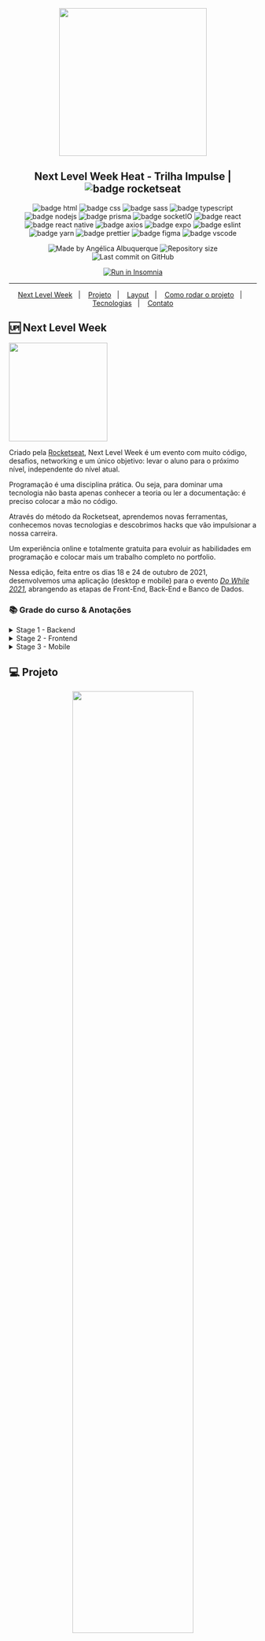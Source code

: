 <div align="center">
    <img src=".github\Logo DoWhile - 2021.png" width="300px"/>
</div>

<h2 align="center">
   Next Level Week Heat - Trilha Impulse | <img alt="badge rocketseat" align="center" src="https://raw.githubusercontent.com/angelicaalbuquerque/badges-and-icons/56834a01279853fcf3ce5c7bf058f217fb2be110/badges/rocketseat.svg">
</h2>

<p align="center">
<img alt="badge html" src="https://raw.githubusercontent.com/angelicaalbuquerque/badges-and-icons/f96545c39b9ff34534ee166d78e4bcef00de3928/badges/html.svg">
<img alt="badge css" src="https://raw.githubusercontent.com/angelicaalbuquerque/badges-and-icons/f96545c39b9ff34534ee166d78e4bcef00de3928/badges/css.svg">
<img alt="badge sass" src="https://raw.githubusercontent.com/angelicaalbuquerque/badges-and-icons/492c87722a25eca3883de8ee892966c9dd1e86e3/badges/sass.svg">
<img alt="badge typescript" src="https://raw.githubusercontent.com/angelicaalbuquerque/badges-and-icons/56834a01279853fcf3ce5c7bf058f217fb2be110/badges/typescript.svg">
<img alt="badge nodejs" src="https://raw.githubusercontent.com/angelicaalbuquerque/badges-and-icons/56834a01279853fcf3ce5c7bf058f217fb2be110/badges/node.svg">
<img alt="badge prisma" src="https://raw.githubusercontent.com/angelicaalbuquerque/badges-and-icons/c9e524d15d9b06b9a9bf5b9f3460618df3007b62/badges/prisma.svg">
<img alt="badge socketIO" src="https://raw.githubusercontent.com/angelicaalbuquerque/badges-and-icons/492c87722a25eca3883de8ee892966c9dd1e86e3/badges/socketio.svg">
<img alt="badge react" src="https://raw.githubusercontent.com/angelicaalbuquerque/badges-and-icons/56834a01279853fcf3ce5c7bf058f217fb2be110/badges/badge-react.svg">
<img alt="badge react native" src="https://raw.githubusercontent.com/angelicaalbuquerque/badges-and-icons/56834a01279853fcf3ce5c7bf058f217fb2be110/badges/react-native.svg">

<img alt="badge axios" src="https://raw.githubusercontent.com/angelicaalbuquerque/badges-and-icons/492c87722a25eca3883de8ee892966c9dd1e86e3/badges/axios.svg">

<img alt="badge expo" src="https://raw.githubusercontent.com/angelicaalbuquerque/badges-and-icons/56834a01279853fcf3ce5c7bf058f217fb2be110/badges/expo.svg">
<img alt="badge eslint" src="https://raw.githubusercontent.com/angelicaalbuquerque/badges-and-icons/56834a01279853fcf3ce5c7bf058f217fb2be110/badges/eslint.svg">
<img alt="badge yarn" src="https://raw.githubusercontent.com/angelicaalbuquerque/badges-and-icons/56834a01279853fcf3ce5c7bf058f217fb2be110/badges/yarn.svg">
<!-- <img alt="badge Elixir" src="https://raw.githubusercontent.com/angelicaalbuquerque/badges-and-icons/bf23a97385cbc48685f4cee3afcb2ede324e1452/badges/elixir.svg"> -->
<!-- <img alt="badge Erlang" src="https://raw.githubusercontent.com/angelicaalbuquerque/badges-and-icons/bf23a97385cbc48685f4cee3afcb2ede324e1452/badges/erlang.svg"> -->
<!-- <img alt="badge Phoenix" src="https://raw.githubusercontent.com/angelicaalbuquerque/badges-and-icons/bf23a97385cbc48685f4cee3afcb2ede324e1452/badges/phoenix.svg"> -->
<!-- <img alt="badge PostgreSQL" src="https://raw.githubusercontent.com/angelicaalbuquerque/badges-and-icons/bf23a97385cbc48685f4cee3afcb2ede324e1452/badges/postgreSQL.svg"> -->
<img alt="badge prettier" src="https://raw.githubusercontent.com/angelicaalbuquerque/badges-and-icons/56834a01279853fcf3ce5c7bf058f217fb2be110/badges/prettier-2.svg">
<img alt="badge figma" src="https://raw.githubusercontent.com/angelicaalbuquerque/badges-and-icons/56834a01279853fcf3ce5c7bf058f217fb2be110/badges/figma.svg">
<img alt="badge vscode" src="https://raw.githubusercontent.com/angelicaalbuquerque/badges-and-icons/f96545c39b9ff34534ee166d78e4bcef00de3928/badges/visual-studio-code.svg">
</p>

<p align="center">
<img alt="Made by Angélica Albuquerque" src="https://img.shields.io/badge/made%20by-Angélica Albuquerque-%20?color=ff396e">
<img alt="Repository size" src="https://img.shields.io/github/repo-size/angelicaalbuquerque/do-while_nlw-rocketseat?color=ff396e">
<img alt="Last commit on GitHub" src="https://img.shields.io/github/last-commit/angelicaalbuquerque/do-while_nlw-rocketseat?color=ff396e">
</p>

 <p align="center">
  <a href="https://insomnia.rest/run/?label=NLW%20-%20DoWhile&uri=Insomnia_DoWhile.json" target="_blank"><img src="https://insomnia.rest/images/run.svg" alt="Run in Insomnia"></a>
</p>

---

<p align="center">
  <a href="#-next-level-week">Next Level Week</a>&nbsp;&nbsp;&nbsp;|&nbsp;&nbsp;&nbsp;
  <a href="#-Projeto">Projeto</a>&nbsp;&nbsp;&nbsp;|&nbsp;&nbsp;&nbsp;
  <a href="#-layout">Layout</a>&nbsp;&nbsp;&nbsp;|&nbsp;&nbsp;&nbsp;
  <a href="#-como-rodar-o-projeto">Como rodar o projeto</a>&nbsp;&nbsp;&nbsp;|&nbsp;&nbsp;&nbsp;
  <a href="#-Tecnologias">Tecnologias</a>&nbsp;&nbsp;&nbsp;|&nbsp;&nbsp;&nbsp;
  <a href="#-Entre-em-contato">Contato</a>
</p>

## 🆙 Next Level Week

<div align="left">
    <img src=".github\nlwheat.png" width="200px"/>
</div>

<p>
Criado pela <a href="https://rocketseat.com.br/" target="_blank">Rocketseat</a>, Next Level Week é um evento com muito código, desafios, networking e um único objetivo: levar o aluno para o próximo nível, independente do nível atual.

Programação é uma disciplina prática. Ou seja, para dominar uma tecnologia não basta apenas conhecer a teoria ou ler a documentação: é preciso colocar a mão no código.

Através do método da Rocketseat, aprendemos novas ferramentas, conhecemos novas tecnologias e descobrimos hacks que vão impulsionar a nossa carreira.

Um experiência online e totalmente gratuita para evoluir as habilidades em programação e colocar mais um trabalho completo no portfolio.

Nessa edição, feita entre os dias 18 e 24 de outubro de 2021, desenvolvemos uma aplicação (desktop e mobile) para o evento _[Do While 2021](https://dowhile.io/)_, abrangendo as etapas de Front-End, Back-End e Banco de Dados.

### 📚 Grade do curso & Anotações

<details>
  <summary>Stage 1 - Backend</summary>

Nessa aula criamos o backend da aplicação utlizando NodeJS. Nesse projeto utilizamos Typescript, que auxilia no aumento da produtividade em desenvolvimento; utilizamos também Prisma ORM, para trabalhar com banco de dados e Socket.IO para trabalhar comunicação em tempo real.

- Conteúdo técnico - construção do projeto:
  - Criar projeto
  - Instalar Express, Prisma, Typescript
  - Configurar Github OAuth
  - Criar rota login Github
  - Autenticação usuario recebendo o código
  - Cadastro de mensagem
  - Configuração websocket
  - Retornar 3 últimas mensagens
  - Criar profile do usuário

O foco foi a criação do backend usando o NodeJS. As anotações de aula detalhadas estão disponíveis [aqui](https://github.com/angelicaalbuquerque/do-while_nlw-rocketseat/blob/main/Notes-backend.md).

</details>

<details>
  <summary>Stage 2 - Frontend</summary>

Nessa aula criamos o front-end web da nossa aplicação utilizando ReactJS. Além disso, criamos nosso projeto utilizando o Vite, uma ferramenta extremamente performática, TypeScript e CSS modules. Construímos toda interface da aplicação do zero com Flexbox e Grid System, além de termos criado animações utilizando Framer Motion.

</details>

<details>
  <summary>Stage 3 - Mobile</summary>

Nessa aula criamos o front-end mobile da nossa aplicação utilizando React Native. Além disso, criamos nosso projeto utilizando TypeScript e Expo, que proporciona muita produtividade no desenvolvimento. Construímos toda interface da aplicação do zero, além de termos criado animações utilizando o Moti, AsyncStorage e integração em tempo real com socket.io.

</details>

<!--
<details>
  <summary>Stage 4 - Microserviço</summary>

Nessa aula criaremos um microserviço em Elixir responsável por gerar a nuvem de tags das mensagens enviadas na aplicação desenvolvida nos dias anteriores. Usaremos conceitos de concorrência e paralelismo para a contagem de tags, e um processo que executa todos os dias para a geração dessa nuvem de tags. Com isso, utilizaremos o Phoenix, Ecto, o módulo Task a lib Quantum e diversos conceitos do Elixir.

</details>

  -->

</p>

## 💻 Projeto

<div align="center">
    <img src=".github\[NLW Heat - Impulse DoWhile2021.png" width="70%"/>
</div>

Como forma de aquecimento para o evento _[Do While 2021](https://dowhile.io/)_, produzido pela própria Rocketseat para oferecer palestras, painéis, talks, keynotes e workshops para a comunidade de tecnologia, este projeto é um mural de depoimentos/expectativas sobre o evento e utilizado, de fato, no mesmo.

Consiste-se em uma aplicação utilizando várias tecnologias, onde o login é feito com Github para que o usuário consiga deixar suas mensagens. Conforme as mensagens são adicionadas, em tempo real elas aparecem no mural.

Este projeto foi desenvolvido durante a **Trilha Impulse**, desenhada para quem já desenvolveu aplicações para web.

### Web

<p align="center">
 <img alt="Do While" src=".github\dowhile-web-application.gif" width="80%">
</p>

Aplicação _realtime_, com socketIO:

<p align="center">
 <img alt="Do While" src=".github\realtime-application.gif" width="80%">
</p>

### Mobile

<p align="center">
  <img alt="Do While" src=".github\dowhile-mobile.gif" width="30%">
</p>

## 🔖 Layout

Você pode visualizar o layout do projetoatravés [deste link](https://www.figma.com/community/file/1031699316177416916), no [Figma](http://figma.com/).

## 🧭 Como rodar o projeto

O arquivo oficial, com o guia de configuração de ambiente para cada tecnologia, está [aqui](https://efficient-sloth-d85.notion.site/Impulse-240cb588fb8d4089917c7a6cef0008b3).

### Backend

```bash
# Clone este repositório
$ git clone https://github.com/angelicaalbuquerque/do-while_nlw-rocketseat

# Acesse o repositório
$ cd nlw-heat-do-while-2021/backend

# Instale as dependências
$ yarn

# Execute as migrations do Prisma para criação das tabelas no banco
$ yarn prisma migrate dev

# Execute a aplicação em modo de desenvolvimento
$ yarn dev

# rodando na porta 4000
```

### Front-end

```bash
# Clone este repositório
$ git clone https://github.com/angelicaalbuquerque/do-while_nlw-rocketseat

# Acesse este repositório
$ cd nlw-heat-do-while-2021/web

# Instale as dependências
$ yarn

# Execute a aplicação
$ yarn dev

# rodando na porta 3000
```

### Mobile

```Bash
# Clone este repositório
$ git clone https://github.com/angelicaalbuquerque/do-while_nlw-rocketseat

# Acesse este repositório
$ cd nlw-heat-do-while-2021/mobile

# Instale as dependências
$ yarn install

# Execute a aplicação
$ expo start

# O Expo abrirá uma nova janela no navegador; escaneie o qrcode no terminal ou na página aberta pelo Expo

# Caso tenha problema com as fontes, execute:
# $ expo install expo-font @expo-google-fonts/roboto
```

## 🚀 Tecnologias

O projeto foi desenvolvido com as seguintes tecnologias:

<details>
  <summary>Backend</summary>

- [Node.js](https://nodejs.org/)
- [Typescript](https://www.typescriptlang.org/)
- [Cors](https://www.npmjs.com/package/cors)
- [TS-Node-Dev](https://www.npmjs.com/package/ts-node-dev)
- [Express](https://expressjs.com/)
- [SQLite](https://www.sqlite.org/index.html)
- [Axios](https://www.npmjs.com/package/axios)
- [Prisma](https://www.prisma.io/)
- [Socket.IO](https://socket.io/)
- [Insomnia](https://insomnia.rest/)
- [ESLint](https://eslint.org/)
- [Prettier](https://prettier.io/)
- [VS Code](https://code.visualstudio.com/)
  </details>

<details>
  <summary>Frontend</summary>

- [Axios](https://www.npmjs.com/package/axios)
- [Typescript](https://www.typescriptlang.org/)
- [Vite](https://vitejs.dev/)
- [React](https://pt-br.reactjs.org/)
- [React Icons](https://react-icons.netlify.com/#/)
- [React Router](https://www.npmjs.com/package/react-router-dom)
- [SASS](https://sass-lang.com/)
- [Prisma](https://www.prisma.io/)
- [Socket.IO](https://socket.io/)
- [ESLint](https://eslint.org/)
- [Prettier](https://prettier.io/)
- [VS Code](https://code.visualstudio.com/)

</details>

<details>
  <summary>Mobile</summary>

- [Axios](https://www.npmjs.com/package/axios)
- [Typescript](https://www.typescriptlang.org/)
- [Expo](https://expo.io/learn)
- [Expo Google Fonts](https://github.com/expo/google-fonts)
- [React](https://pt-br.reactjs.org/)
- [React Native](https://reactnative.dev/)
- [React Native Iphone X Helper](https://yarnpkg.com/package/react-native-iphone-x-helper)
- [React Native Reanimated](https://docs.swmansion.com/react-native-reanimated/)
- [Svg Transformer](https://github.com/kristerkari/react-native-svg-transformer)
- [Moti](https://moti.fyi/)
- [Socket.IO](https://socket.io/)
- [ESLint](https://eslint.org/)
- [Prettier](https://prettier.io/)
- [VS Code](https://code.visualstudio.com/)
</details>

## 📬 Entre em contato!

<p align="left">
    <a href="https://www.frontangie.dev/" target="blank" style="text-decoration: none; color: unset;">
    <img align="center" src="https://raw.githubusercontent.com/angelicaalbuquerque/badges-and-icons/main/icons/circle/portfolio.svg" alt="frontangie.dev" height="50" width="50" />
  </a>
  <a href="https://linkedin.com/in/angelica-albuquerque/" target="blank" style="text-decoration: none; color: unset;">
    <img align="center" src="https://raw.githubusercontent.com/angelicaalbuquerque/badges-and-icons/main/icons/circle/linkedin.svg" alt="Linkedin" height="50" width="50" />
  </a>
  <a href="mailto:hi@frontangie.dev" target="blank" style="text-decoration: none;">
    <img align="center" src="https://raw.githubusercontent.com/angelicaalbuquerque/badges-and-icons/main/icons/circle/email.svg" alt="Email" height="50" width="50" />
  </a>
  <a href="https://twitter.com/frontangie" target="blank" style="text-decoration: none;">
    <img align="center" src="https://raw.githubusercontent.com/angelicaalbuquerque/badges-and-icons/main/icons/circle/twitter.svg" alt="Twitter" height="50" width="50" />
    </a>
</p>

---

<p align="center">
Feito com ☕ e 🖤 por Angélica Albuquerque
</p>
]
<p align="center">
<img src="https://raw.githubusercontent.com/angelicaalbuquerque/badges-and-icons/main/gif/hi.gif" width="25px"> 
</p>


